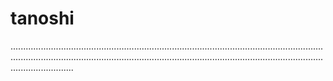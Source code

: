 # tanoshi
.................................................................................................................................................................................................................................................................................
